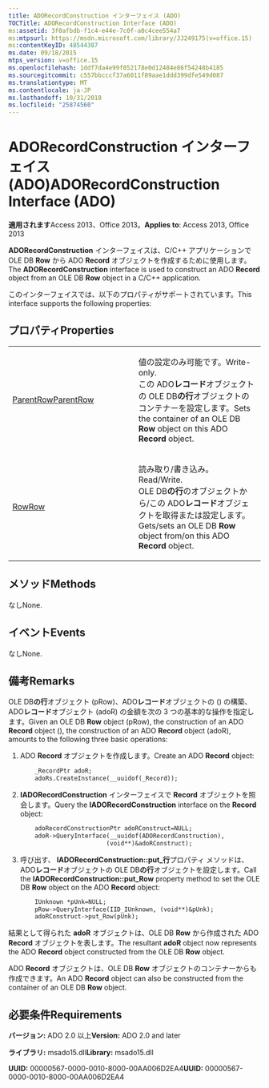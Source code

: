 ```yaml
---
title: ADORecordConstruction インターフェイス (ADO)
TOCTitle: ADORecordConstruction Interface (ADO)
ms:assetid: 3f0afbdb-f1c4-e44e-7c0f-a0c4cee554a7
ms:mtpsurl: https://msdn.microsoft.com/library/JJ249175(v=office.15)
ms:contentKeyID: 48544387
ms.date: 09/18/2015
mtps_version: v=office.15
ms.openlocfilehash: 1ddf7da4e99f852178e0d12484e86f54248b4185
ms.sourcegitcommit: c557bbcccf37a6011f89aae1ddd399dfe549d087
ms.translationtype: MT
ms.contentlocale: ja-JP
ms.lasthandoff: 10/31/2018
ms.locfileid: "25874560"
---
```

# <a name="adorecordconstruction-interface-ado"></a><span data-ttu-id="4b78f-102">ADORecordConstruction インターフェイス (ADO)</span><span class="sxs-lookup"><span data-stu-id="4b78f-102">ADORecordConstruction Interface (ADO)</span></span>


<span data-ttu-id="4b78f-103">**適用されます**Access 2013、Office 2013。</span><span class="sxs-lookup"><span data-stu-id="4b78f-103">**Applies to**: Access 2013, Office 2013</span></span>

<span data-ttu-id="4b78f-104">**ADORecordConstruction** インターフェイスは、C/C++ アプリケーションで OLE DB **Row** から ADO **Record** オブジェクトを作成するために使用します。</span><span class="sxs-lookup"><span data-stu-id="4b78f-104">The **ADORecordConstruction** interface is used to construct an ADO **Record** object from an OLE DB **Row** object in a C/C++ application.</span></span>

<span data-ttu-id="4b78f-105">このインターフェイスでは、以下のプロパティがサポートされています。</span><span class="sxs-lookup"><span data-stu-id="4b78f-105">This interface supports the following properties:</span></span>

## <a name="properties"></a><span data-ttu-id="4b78f-106">プロパティ</span><span class="sxs-lookup"><span data-stu-id="4b78f-106">Properties</span></span>

<table>
<colgroup>
<col style="width: 50%" />
<col style="width: 50%" />
</colgroup>
<tbody>
<tr class="odd">
<td><p><span data-ttu-id="4b78f-107"><a href="parentrow-property-ado.md">ParentRow</a></span><span class="sxs-lookup"><span data-stu-id="4b78f-107"><a href="parentrow-property-ado.md">ParentRow</a></span></span></p></td>
<td><p><span data-ttu-id="4b78f-108">値の設定のみ可能です。</span><span class="sxs-lookup"><span data-stu-id="4b78f-108">Write-only.</span></span><br />
<span data-ttu-id="4b78f-109">この ADO<strong>レコード</strong>オブジェクトの OLE DB<strong>の行</strong>オブジェクトのコンテナーを設定します。</span><span class="sxs-lookup"><span data-stu-id="4b78f-109">Sets the container of an OLE DB <strong>Row</strong> object on this ADO <strong>Record</strong> object.</span></span></p></td>
</tr>
<tr class="even">
<td><p><span data-ttu-id="4b78f-110"><a href="row-property-ado.md">Row</a></span><span class="sxs-lookup"><span data-stu-id="4b78f-110"><a href="row-property-ado.md">Row</a></span></span></p></td>
<td><p><span data-ttu-id="4b78f-111">読み取り/書き込み。</span><span class="sxs-lookup"><span data-stu-id="4b78f-111">Read/Write.</span></span><br />
<span data-ttu-id="4b78f-112">OLE DB<strong>の行</strong>のオブジェクトから/この ADO<strong>レコード</strong>オブジェクトを取得または設定します。</span><span class="sxs-lookup"><span data-stu-id="4b78f-112">Gets/sets an OLE DB <strong>Row</strong> object from/on this ADO <strong>Record</strong> object.</span></span></p></td>
</tr>
</tbody>
</table>


## <a name="methods"></a><span data-ttu-id="4b78f-113">メソッド</span><span class="sxs-lookup"><span data-stu-id="4b78f-113">Methods</span></span>

<span data-ttu-id="4b78f-114">なし</span><span class="sxs-lookup"><span data-stu-id="4b78f-114">None.</span></span>

## <a name="events"></a><span data-ttu-id="4b78f-115">イベント</span><span class="sxs-lookup"><span data-stu-id="4b78f-115">Events</span></span>

<span data-ttu-id="4b78f-116">なし</span><span class="sxs-lookup"><span data-stu-id="4b78f-116">None.</span></span>

## <a name="remarks"></a><span data-ttu-id="4b78f-117">備考</span><span class="sxs-lookup"><span data-stu-id="4b78f-117">Remarks</span></span>

<span data-ttu-id="4b78f-118">OLE DB**の行**オブジェクト (pRow)、ADO**レコード**オブジェクトの () の構築、ADO**レコード**オブジェクト (adoR) の金額を次の 3 つの基本的な操作を指定します。</span><span class="sxs-lookup"><span data-stu-id="4b78f-118">Given an OLE DB **Row** object (pRow), the construction of an ADO **Record** object (), the construction of an ADO **Record** object (adoR), amounts to the following three basic operations:</span></span>

1.  <span data-ttu-id="4b78f-119">ADO **Record** オブジェクトを作成します。</span><span class="sxs-lookup"><span data-stu-id="4b78f-119">Create an ADO **Record** object:</span></span>
    
    ```vb
        _RecordPtr adoR;
        adoRs.CreateInstance(__uuidof(_Record));
    ```

2.  <span data-ttu-id="4b78f-120">**IADORecordConstruction** インターフェイスで **Record** オブジェクトを照会します。</span><span class="sxs-lookup"><span data-stu-id="4b78f-120">Query the **IADORecordConstruction** interface on the **Record** object:</span></span>
    
    ```vb
        adoRecordConstructionPtr adoRConstruct=NULL;
        adoR->QueryInterface(__uuidof(ADORecordConstruction),
                            (void**)&adoRConstruct);
    ```

3.  <span data-ttu-id="4b78f-121">呼び出す、 **IADORecordConstruction::put\_行**プロパティ メソッドは、ADO**レコード**オブジェクトの OLE DB**の行**オブジェクトを設定します。</span><span class="sxs-lookup"><span data-stu-id="4b78f-121">Call the **IADORecordConstruction::put\_Row** property method to set the OLE DB **Row** object on the ADO **Record** object:</span></span>
    
    ```vb
        IUnknown *pUnk=NULL;
        pRow->QueryInterface(IID_IUnknown, (void**)&pUnk);
        adoRConstruct->put_Row(pUnk);
    ```
    
<span data-ttu-id="4b78f-122">結果として得られた **adoR** オブジェクトは、OLE DB **Row** から作成された ADO **Record** オブジェクトを表します。</span><span class="sxs-lookup"><span data-stu-id="4b78f-122">The resultant **adoR** object now represents the ADO **Record** object constructed from the OLE DB **Row** object.</span></span>

<span data-ttu-id="4b78f-123">ADO **Record** オブジェクトは、OLE DB **Row** オブジェクトのコンテナーからも作成できます。</span><span class="sxs-lookup"><span data-stu-id="4b78f-123">An ADO **Record** object can also be constructed from the container of an OLE DB **Row** object.</span></span>

## <a name="requirements"></a><span data-ttu-id="4b78f-124">必要条件</span><span class="sxs-lookup"><span data-stu-id="4b78f-124">Requirements</span></span>

<span data-ttu-id="4b78f-125">**バージョン:** ADO 2.0 以上</span><span class="sxs-lookup"><span data-stu-id="4b78f-125">**Version:** ADO 2.0 and later</span></span>

<span data-ttu-id="4b78f-126">**ライブラリ:** msado15.dll</span><span class="sxs-lookup"><span data-stu-id="4b78f-126">**Library:** msado15.dll</span></span>

<span data-ttu-id="4b78f-127">**UUID:** 00000567-0000-0010-8000-00AA006D2EA4</span><span class="sxs-lookup"><span data-stu-id="4b78f-127">**UUID:** 00000567-0000-0010-8000-00AA006D2EA4</span></span>

